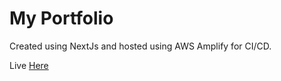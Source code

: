 # My Portfolio

Created using NextJs and hosted using AWS Amplify for CI/CD.

Live [Here](https://www.rakeshbala.com/)
